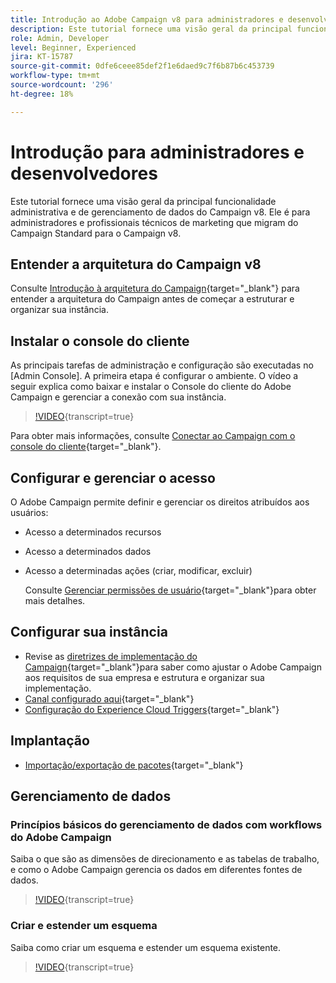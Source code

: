 ```yaml
---
title: Introdução ao Adobe Campaign v8 para administradores e desenvolvedores.
description: Este tutorial fornece uma visão geral da principal funcionalidade administrativa e de gerenciamento de dados do Campaign v8. Ele é direcionado para administradores e profissionais de marketing técnico que estão migrando do Campaign Standard para o Campaign v8.
role: Admin, Developer
level: Beginner, Experienced
jira: KT-15787
source-git-commit: 0dfe6ceee85def2f1e6daed9c7f6b87b6c453739
workflow-type: tm+mt
source-wordcount: '296'
ht-degree: 18%

---
```



# Introdução para administradores e desenvolvedores

Este tutorial fornece uma visão geral da principal funcionalidade administrativa e de gerenciamento de dados do Campaign v8. Ele é para administradores e profissionais técnicos de marketing que migram do Campaign Standard para o Campaign v8.

## Entender a arquitetura do Campaign v8

Consulte [Introdução à arquitetura do Campaign](https://experienceleague.adobe.com/en/docs/campaign/campaign-v8/config/architecture/architecture){target="_blank"} para entender a arquitetura do Campaign antes de começar a estruturar e organizar sua instância.


## Instalar o console do cliente

As principais tarefas de administração e configuração são executadas no [Admin Console]. A primeira etapa é configurar o ambiente. O vídeo a seguir explica como baixar e instalar o Console do cliente do Adobe Campaign e gerenciar a conexão com sua instância.

>[!VIDEO](https://video.tv.adobe.com/v/335375?quality=12&learn=on){transcript=true}

Para obter mais informações, consulte [Conectar ao Campaign com o console do cliente](https://experienceleague.adobe.com/en/docs/campaign/campaign-v8/new/connect){target="_blank"}.

## Configurar e gerenciar o acesso

O Adobe Campaign permite definir e gerenciar os direitos atribuídos aos usuários:

* Acesso a determinados recursos
* Acesso a determinados dados
* Acesso a determinadas ações (criar, modificar, excluir)

  Consulte [Gerenciar permissões de usuário](https://experienceleague.adobe.com/en/docs/campaign/campaign-v8/admin/permissions/manage-permissions){target="_blank"}para obter mais detalhes.

## Configurar sua instância

* Revise as [diretrizes de implementação do Campaign](https://experienceleague.adobe.com/en/docs/campaign/campaign-v8/config/implement/implement){target="_blank"}para saber como ajustar o Adobe Campaign aos requisitos de sua empresa e estrutura e organizar sua implementação.
* [Canal configurado aqui](https://experienceleague.adobe.com/en/docs/campaign/campaign-v8/send/push/push-data-collection){target="_blank"}
* [Configuração do Experience Cloud Triggers](https://experienceleague.adobe.com/en/docs/campaign-classic/using/integrating-with-adobe-experience-cloud/experience-triggers/about-triggers){target="_blank"}

## Implantação

* [Importação/exportação de pacotes](https://experienceleague.adobe.com/en/docs/campaign/campaign-v8/developer/packages){target="_blank"}

## Gerenciamento de dados

### Princípios básicos do gerenciamento de dados com workflows do Adobe Campaign

Saiba o que são as dimensões de direcionamento e as tabelas de trabalho, e como o Adobe Campaign gerencia os dados em diferentes fontes de dados.

>[!VIDEO](https://video.tv.adobe.com/v/339992?quality=12&learn=on){transcript=true}


### Criar e estender um esquema

Saiba como criar um esquema e estender um esquema existente.

>[!VIDEO](https://video.tv.adobe.com/v/337939?quality=12&learn=on){transcript=true}

